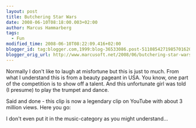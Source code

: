 ```yaml
---
layout: post
title: Butchering Star Wars
date: 2008-06-10T08:18:00.003+02:00
author: Marcus Hammarberg
tags:
  - Fun
modified_time: 2008-06-10T08:22:09.416+02:00
blogger_id: tag:blogger.com,1999:blog-36533086.post-5110854271985701620
blogger_orig_url: http://www.marcusoft.net/2008/06/butchering-star-wars.html
---
```


Normally
I don't like to laugh at misfortune but this is just to much. From what
I understand this is from a beauty pageant in USA. You know, one part of
the competition is to show off a talent. And this unfortunate girl was
told (I presume) to play the trumpet and dance.

Said and done - this clip is now a legendary clip on YouTube with about
3 million views. Here you go:

<div align="left">

I don't even put it in the music-category as you might understand...

</div>
